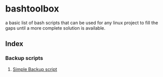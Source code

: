 # bashtoolbox
a basic list of bash scripts that can be used for any linux project to fill the gaps until a more complete solution is available.

## Index

### Backup scripts
1. [Simple Backup script](backupscript/simple_backup_restore.sh)
